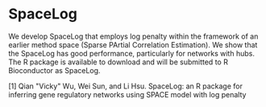 # SpaceLog
We develop SpaceLog that employs log penalty within the framework of an earlier method space (Sparse PArtial Correlation Estimation). 
We show that the SpaceLog has good performance, particularly for networks with hubs. 
The R package is available to download and will be submitted to R Bioconductor as SpaceLog.

[1] Qian "Vicky" Wu, Wei Sun, and Li Hsu. SpaceLog: an R package for inferring gene regulatory networks using SPACE model with log penalty
